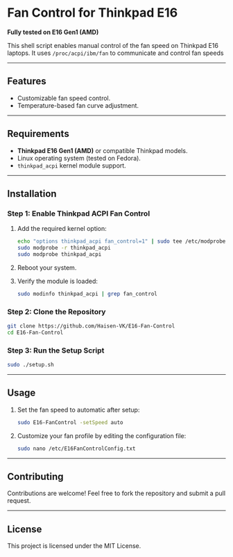 
# Fan Control for Thinkpad E16  
**Fully tested on E16 Gen1 (AMD)**  

This shell script enables manual control of the fan speed on Thinkpad E16 laptops. It uses `/proc/acpi/ibm/fan` to communicate and control fan speeds

---

## Features  
- Customizable fan speed control.  
- Temperature-based fan curve adjustment.  

---

## Requirements  
- **Thinkpad E16 Gen1 (AMD)** or compatible Thinkpad models.  
- Linux operating system (tested on Fedora).  
- `thinkpad_acpi` kernel module support.  

---

## Installation  

### Step 1: Enable Thinkpad ACPI Fan Control  

1. Add the required kernel option:  
   ```bash
   echo "options thinkpad_acpi fan_control=1" | sudo tee /etc/modprobe.d/thinkpad.conf
   sudo modprobe -r thinkpad_acpi  
   sudo modprobe thinkpad_acpi  
   ```
2. Reboot your system.  

3. Verify the module is loaded:  
   ```bash
   sudo modinfo thinkpad_acpi | grep fan_control
   ```

### Step 2: Clone the Repository  

```bash
git clone https://github.com/Haisen-VK/E16-Fan-Control
cd E16-Fan-Control
```

### Step 3: Run the Setup Script  

```bash
sudo ./setup.sh
```

---

## Usage  

1. Set the fan speed to automatic after setup:  
   ```bash
   sudo E16-FanControl -setSpeed auto
   ```

2. Customize your fan profile by editing the configuration file:  
   ```bash
   sudo nano /etc/E16FanControlConfig.txt
   ```

---



## Contributing  
Contributions are welcome! Feel free to fork the repository and submit a pull request.  

---

## License  
This project is licensed under the MIT License.  

